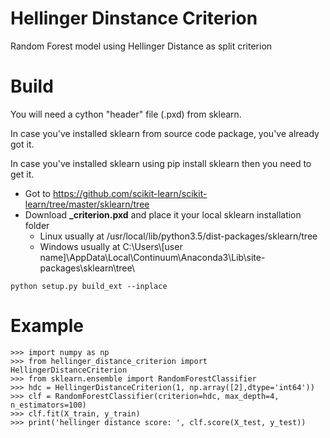 # Hellinger Dinstance Criterion
Random Forest model using Hellinger Distance as split criterion

# Build 
You will need a cython "header" file (.pxd) from sklearn.

In case you've installed sklearn from source code package, you've already got it.

In case you've installed sklearn using pip install sklearn then you need to get it.

- Got to https://github.com/scikit-learn/scikit-learn/tree/master/sklearn/tree
- Download **_criterion.pxd** and place it your local sklearn installation folder
  - Linux usually at /usr/local/lib/python3.5/dist-packages/sklearn/tree
  - Windows usually at C:\Users\\[user name]\AppData\Local\Continuum\Anaconda3\Lib\site-packages\sklearn\tree\

```
python setup.py build_ext --inplace
```

# Example
```
>>> import numpy as np
>>> from hellinger_distance_criterion import HellingerDistanceCriterion
>>> from sklearn.ensemble import RandomForestClassifier
>>> hdc = HellingerDistanceCriterion(1, np.array([2],dtype='int64'))
>>> clf = RandomForestClassifier(criterion=hdc, max_depth=4, n_estimators=100)
>>> clf.fit(X_train, y_train)
>>> print('hellinger distance score: ', clf.score(X_test, y_test))

